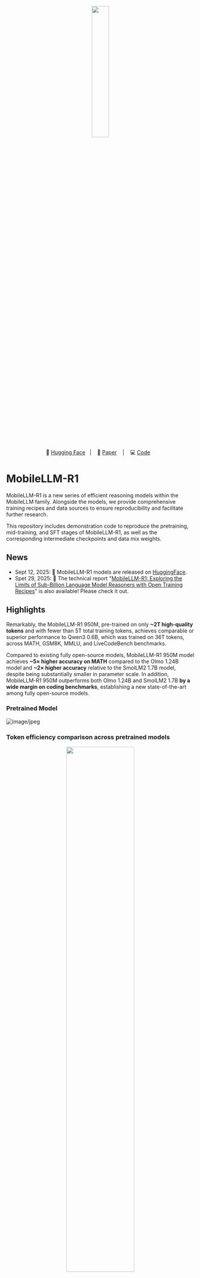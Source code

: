 <p align="center">
  <img src="https://github.com/user-attachments/assets/b1f6cc52-7fbf-4870-aed5-21e066fbd792" width="30%" />
</p>
<p align="center">
        🤗 <a href="https://huggingface.co/collections/facebook/mobilellm-r1-68c4597b104fac45f28f448e">Hugging Face</a>&nbsp&nbsp | &nbsp&nbsp 📑 <a href="https://arxiv.org/pdf/2509.24945">Paper</a> &nbsp&nbsp | &nbsp&nbsp 💻 <a href="https://github.com/facebookresearch/MobileLLM-R1">Code</a> &nbsp&nbsp 
</p>

# MobileLLM-R1

MobileLLM-R1 is a new series of efficient reasoning models within the MobileLLM family. Alongside the models, we provide comprehensive training recipes and data sources to ensure reproducibility and facilitate further research.

This repository includes demonstration code to reproduce the pretraining, mid-training, and SFT stages of MobileLLM-R1, as well as the corresponding intermediate checkpoints and data mix weights.

## News
- Sept 12, 2025: 🚀 MobileLLM-R1 models are released on [HuggingFace](https://huggingface.co/collections/facebook/mobilellm-r1-68c4597b104fac45f28f448e).
- Spet 29, 2025: 🌟 The technical report "[MobileLLM-R1: Exploring the Limits of Sub-Billion Language Model Reasoners with Open Training Recipes](https://arxiv.org/pdf/2509.24945)" is also available! Please check it out. 

## Highlights

Remarkably, the MobileLLM-R1 950M, pre-trained on only **~2T high-quality tokens** and with fewer than 5T total training tokens, achieves comparable or superior performance to Qwen3 0.6B, which was trained on 36T tokens, across MATH, GSM8K, MMLU, and LiveCodeBench benchmarks.

Compared to existing fully open-source models, MobileLLM-R1 950M model achieves **~5× higher accuracy on MATH** compared to the Olmo 1.24B model and **~2× higher accuracy** relative to the SmolLM2 1.7B model, despite being substantially smaller in parameter scale. In addition, MobileLLM-R1 950M outperforms both Olmo 1.24B and SmolLM2 1.7B **by a wide margin on coding benchmarks**, establishing a new state-of-the-art among fully open-source models.

### Pretrained Model
![image/jpeg](https://cdn-uploads.huggingface.co/production/uploads/660f893bae89429c07a32cdb/bZCn1kAhxJUl79cKmz24y.jpeg)

### Token efficiency comparison across pretrained models
<p align="center">
   <img src="https://github.com/user-attachments/assets/edfc80bf-22d2-4ef5-970d-310caddd4f54" width="60%" />
</p>

### Post-trained Model
![image/jpeg](https://cdn-uploads.huggingface.co/production/uploads/660f893bae89429c07a32cdb/upEbYrjKnXJc-APYPlN9M.jpeg)


### Model Architecture

|  | # Layers | # Attnetion Heads | # KV Heads | Dim | Hidden Dim | Params |
| --- | --- | --- | --- | --- | --- | --- |
| MobileLLM-R1-140M | 15 | 9 | 3 | 576 | 2048 | 140M |
| MobileLLM-R1-360M | 15 | 16 | 4 | 1024 | 4096 | 359M |
| MobileLLM-R1-950M | 22 | 24 | 6 | 1536 | 6144 | 949M |

|  | Input modalities | Output modalities | Context Length | Vocaburary Size | Shared Embeddings |
| --- | --- | --- | --- | --- | --- |
| [MobileLLM-R1-140M-base](https://huggingface.co/facebook/MobileLLM-R1-140M-base) | Text | Text | 4k | 128k | Yes |
| [MobileLLM-R1-360M-base](https://huggingface.co/facebook/MobileLLM-R1-360M-base) | Text | Text | 4k | 128k | Yes |
| [MobileLLM-R1-950M-base](https://huggingface.co/facebook/MobileLLM-R1-950M-base) | Text | Text | 4k | 128k | Yes |
| [MobileLLM-R1-140M](https://huggingface.co/facebook/MobileLLM-R1-140M) | Text | Text | 32k | 128k | Yes |
| [MobileLLM-R1-360M](https://huggingface.co/facebook/MobileLLM-R1-360M) | Text | Text | 32k | 128k | Yes |
| [MobileLLM-R1-950M](https://huggingface.co/facebook/MobileLLM-R1-950M) | Text | Text | 32k | 128k | Yes |


# Training

## Training Process
![image/jpeg](https://cdn-uploads.huggingface.co/production/uploads/660f893bae89429c07a32cdb/ThVFzsaaGa4gQ3iha5CKM.jpeg)

### Training stages and hyperparameter details

In the pretraining phase, MobileLLM-R1 models are randomly initialized and optimized using the Adam optimizer with hyperparameters (β_1, β_2, ε) = (0.9, 0.95, 1e-8), coupled with a weight decay coefficient of 0.1. The learning rate follows a 2k-step warmup schedule and then decays linearly from its peak to 10\% of the maximum.

In the mid-training phase, we use Adam optimizer with learning rate linearly decays from its maximum value to zero. We employ knowledge distillation with Llama-3.1-8B-Instruct model as the teacher, where the student is trained via minimizing the KL divergence between its output logits and the teacher logits.

In the post-training phase, we use the Adam optimizer with zero weight decay. The learning rate warmup ratio is set to 0.03 for general-purpose SFT and 0.1 for reasoning-specific SFT, and it linearly decays from its maximum value to zero. Full training hyperparameters are provided in the table below.

| Stage | Phase | Tokens / Samples | BS | Sequence Length | Steps | LR | #GPUs | Training Time |
| --- | --- | --- | --- | --- | --- | --- | --- | --- |
| Pre-training | Phase1 | 2T tokens | 16 | 2k | 500k | 4.00E-03 | 16 x 8 | 4-5 days |
|  | Phase2 | 2T tokens  | 16 | 2k | 500k | 4.00E-03 | 16 x 8 | 4-5 days |
| Mid-training | Phase1 | 100B tokens  | 4 | 4k | 50K | 3.60E-04 | 16 x 8 | 1-2 days |
|  | Phase2 | 100B tokens | 4 | 4k | 50K | 3.60E-04 | 16 x 8 | 1-2 days |
| Post-training | General SFT | 866K samples | 4 | 4k | 2 epochs | 5.00E-06 | 16 x 8 | ~2h |
|  | Reasoning SFT | 6.2M samples | 8 | 32k | 4 epochs | 8.00E-05 | 16 x 8 | ~2.5days |


## Quick Start

To load the pretrained model for further fine-tuning or evaluation:

```python
from transformers import AutoModelForCausalLM, AutoTokenizer
tokenizer = AutoTokenizer.from_pretrained("facebook/MobileLLM-R1-950M")
model = AutoModelForCausalLM.from_pretrained("facebook/MobileLLM-R1-950M")
```

## Pretraining

### Training code
The pretraining code that includes support for data mixing is available under [`./pretraining`](https://github.com/facebookresearch/MobileLLM-R1/tree/main/pretrain). 
Example code:
```
cd ./pretraining
bash run_pretrain.sh
```

Note that our implementation does not include efficiency optimizations; for training speedups, you may refer to open-source efficiency implementations such as [torchtitan](https://github.com/pytorch/torchtitan) or [torchtune](https://github.com/pytorch/torchtune).

### Intermediate checkpoints

| Model Size | Pretraining Stage1 | Pretraining Stage2 | Intermediate Checkpoints* |
|------------|-------------------|-------------------|---------------------------|
| 950M | [MobileLLM-R1-950M-base](https://huggingface.co/facebook/MobileLLM-R1-950M-base/tree/MobileLLM-R1-950M-pretrain-stage1) | [MobileLLM-R1-950M-base](https://huggingface.co/facebook/MobileLLM-R1-950M-base/tree/MobileLLM-R1-950M-pretrain) | Coming Soon* |
| 360M | [MobileLLM-R1-360M-base](https://huggingface.co/facebook/MobileLLM-R1-360M-base/tree/MobileLLM-R1-360M-pretrain-stage1) | [MobileLLM-R1-360M-base](https://huggingface.co/facebook/MobileLLM-R1-360M-base/tree/MobileLLM-R1-360M-pretrain) | Coming Soon* |
| 140M | [MobileLLM-R1-140M-base](https://huggingface.co/facebook/MobileLLM-R1-140M-base/tree/MobileLLM-R1-140M-pretrain-stage1) | [MobileLLM-R1-140M-base](https://huggingface.co/facebook/MobileLLM-R1-140M-base/tree/MobileLLM-R1-140M-pretrain) | Coming Soon* |

*Links to intermediate checkpoints will be made available soon.

## Mid-training

### Training code
Mid-training only differs from pre-training in the dataset selection and training steps. The training code structure are identical to pretraining. Please refer to the [`./pretraining`](https://github.com/facebookresearch/MobileLLM-R1/tree/main/pretrain) section for details on the training code.

### Intermediate checkpoints

| Model Size | Mid-training Stage1 | Mid-training Stage2 | Intermediate Checkpoints* |
|------------|---------------------|---------------------|---------------------------|
| 950M | [MobileLLM-R1-950M-base](https://huggingface.co/facebook/MobileLLM-R1-950M-base/tree/MobileLLM-R1-950M-midtrain-stage1) | [MobileLLM-R1-950M-base](https://huggingface.co/facebook/MobileLLM-R1-950M-base) | Coming Soon* |
| 360M | [MobileLLM-R1-360M-base](https://huggingface.co/facebook/MobileLLM-R1-360M-base/tree/MobileLLM-R1-360M-midtrain-stage1) | [MobileLLM-R1-360M-base](https://huggingface.co/facebook/MobileLLM-R1-360M-base) | Coming Soon* |
| 140M | [MobileLLM-R1-140M-base](https://huggingface.co/facebook/MobileLLM-R1-140M-base/tree/MobileLLM-R1-140M-midtrain-stage1) | [MobileLLM-R1-140M-base](https://huggingface.co/facebook/MobileLLM-R1-140M-base) | Coming Soon* |

*Links to intermediate checkpoints will be made available soon.

## Post-training

### Training code
Training code for the post-training stage is available under [`./sft`](https://github.com/facebookresearch/MobileLLM-R1/tree/main/sft).
The code is based on [TRL](https://github.com/huggingface/trl).
Example code:
```
cd ./sft
bash run_general_sft.sh
bash run_reasoning_sft.sh
```

### Intermediate checkpoints
| Model Size | General SFT | Reasoning SFT |
|------------|-------------|---------------|
| 950M | [MobileLLM-R1-950M](https://huggingface.co/facebook/MobileLLM-R1-950M/tree/MobileLLM-R1-950M-tulu3) | [MobileLLM-R1-950M](https://huggingface.co/facebook/MobileLLM-R1-950M) |
| 360M | [MobileLLM-R1-360M](https://huggingface.co/facebook/MobileLLM-R1-360M/tree/MobileLLM-R1-360M-tulu3) | [MobileLLM-R1-360M](https://huggingface.co/facebook/MobileLLM-R1-360M) |
| 140M | [MobileLLM-R1-140M](https://huggingface.co/facebook/MobileLLM-R1-140M/tree/MobileLLM-R1-140M-tulu3) | [MobileLLM-R1-140M](https://huggingface.co/facebook/MobileLLM-R1-140M) |

# Inference

## Inference examples

Transformers

```py
from transformers import pipeline
import torch

model_id = "facebook/MobileLLM-R1-950M"

pipe = pipeline(
    "text-generation",
    model=model_id,
    torch_dtype="auto",
    device_map="auto",
)

# Math problem / default scenario
messages = [
    {
        "role": "system",
        "content": "Please reason step by step, and put your final answer within \\boxed{}."
    },
    {"role": "user", "content": "Compute: $1-2+3-4+5- \\dots +99-100$."},
]

# C++ coding scenario
messages = [
    {
        "role": "system",
        "content": (
            "\nYou are a helpful and harmless assistant. You should think step-by-step before responding to the instruction below.\n\n"
            "Please use c++ programming language only.\n"
            "You must use ```cpp for just the final solution code block with the following format:\n"
            "```cpp\n# Your code here\n```\n"
        )
    },
    {"role": "user", "content": "Write a C++ program that prints 'Hello, World!'."},
]

# Python coding scenario
messages = [
    {
        "role": "system",
        "content": (
            "\nYou are a helpful and harmless assistant. You should think step-by-step before responding to the instruction below.\n\n"
            "Please use python programming language only.\n"
            "You must use ```python for just the final solution code block with the following format:\n"
            "```python\n# Your code here\n```\n"
        )
    },
    {"role": "user", "content": "Write a Python function that returns the square of a number."},
]

outputs = pipe(
    messages,
    max_new_tokens=8192,
)
print(outputs[0]["generated_text"][-1])
```

You can also run inference with vLLM. You only need to register the model architecture Llama4ForCausalLM with the vLLM ModelRegistry.
```bash
from vllm.model_executor.models.llama4 import Llama4ForCausalLM
from vllm.model_executor.models.registry import ModelRegistry
ModelRegistry.register_model("Llama4ForCausalLM", Llama4ForCausalLM)
```



# Data mix

## Pretraining

| Dataset | Rows | Tokens (B) | Phase1 Mix Ratio | Phase2 Mix Ratio |
| --- | --- | --- | --- | --- |
| [StarCoder](https://huggingface.co/datasets/bigcode/starcoderdata) | 206,640,114 | 263.8 | 10.66% | 0.52% |
| [OpenWebMath](https://huggingface.co/datasets/open-web-math/open-web-math) | 6,117,786 | 12.6 | 6.93% | 23.33% |
| [FineWeb-Edu](https://huggingface.co/datasets/HuggingFaceFW/fineweb-edu) | 1,279,107,432 | 1300 | 63.75% | 54.83% |
| [Wiki](https://huggingface.co/datasets/allenai/dolmino-mix-1124/tree/main/data/wiki) | 7,222,303 | 3.7 | 5.03% | 0.14% |
| [Arxiv](https://huggingface.co/datasets/togethercomputer/RedPajama-Data-1T/blob/main/urls/arxiv.txt) | 1,533,917 | 28 | 6.36% | 1.32% |
| [StackExchange](https://data.together.xyz/redpajama-data-1T/v1.0.0/stackexchange/stackexchange.jsonl) | 29,249,120 | 19.6 | 5.03% | 0.86% |
| [Algebraic stack](https://huggingface.co/datasets/EleutherAI/proof-pile-2/tree/main/algebraic-stack) | 3,404,331 | 12.6 | 2.25% | 1.26% |
| [Nemotron science](https://huggingface.co/datasets/nvidia/Llama-Nemotron-Post-Training-Dataset/blob/main/SFT/science/science.jsonl) | 708,920 | 2 | -- | 0.03% |
| [Nemotron code](https://huggingface.co/datasets/nvidia/Llama-Nemotron-Post-Training-Dataset/blob/main/SFT/code/code_v1.1.jsonl) | 10,108,883 | 16 | -- | 0.72% |
| [Nemotron math](https://huggingface.co/datasets/nvidia/Llama-Nemotron-Post-Training-Dataset/blob/main/SFT/math/math_v1.1.jsonl) | 22,066,397 | 15 | -- | 3.01% |
| [Cosmopedia](https://huggingface.co/datasets/HuggingFaceTB/cosmopedia) | 31,064,744 | 25 | -- | 2.70% |
| [Facebook natural reasoning](https://huggingface.co/datasets/facebook/natural_reasoning) | 1,145,824 | 1.8 | -- | 3.18% |
| [FineMath](https://huggingface.co/datasets/HuggingFaceTB/finemath/tree/main/finemath-3plus) | 48,283,984 | 34 | -- | 8.01% |
| [peS2o](https://huggingface.co/datasets/allenai/peS2o) | 38,800,000 | 50 | -- | 0.08% |
| **Total** |  |  | 100% | 100% |


## Mid-training

| Dataset | Subset | Rows (M) | Phase1 Mix Ratio | Phase2 Mix Ratio |
 | --- | --- | --- | --- | --- |
 | [Dolmino](https://huggingface.co/datasets/allenai/dolmino-mix-1124) | DCLM Baseline | 606 | 37.03% | 6.51% |
 |  | FLAN | 57.3 | 4.10% | 0.72% |
 |  | peS2o | 38.8 | 11.41% | 2.01% |
 |  | Wiki | 6.17 | 2.66% | 0.47% |
 |  | StackExchange | 2.48 | 2.12% | 2.00% |
 |  | Math | 21 | 11.63% | 29.10% |
 | Nemotron | [Nemotron-Pretraining-Code-v1](https://huggingface.co/datasets/nvidia/Nemotron-Pretraining-Code-v1) | 882 | 20.69% | 29.10% |
 |  | [Nemotron-CC-Math-v1](https://huggingface.co/datasets/nvidia/Nemotron-CC-Math-v1) | 144 | 3.45% | 19.40% |
 | StarCoder | [StarCoder](https://huggingface.co/datasets/bigcode/starcoderdata) | 206 | 6.90% | 9.70% |
 | Benchmark training set | [TriviaQA (train)](https://huggingface.co/datasets/mandarjoshi/trivia_qa/tree/main/rc) <br> [OBQA (train)](https://huggingface.co/datasets/allenai/openbookqa/blob/main/main/train-00000-of-00001.parquet) <br> [NaturalQuestions (train)](https://github.com/google-research-datasets/natural-questions/blob/master/nq_open/NQ-open.train.jsonl) <br> [PIQA (train)](https://github.com/ybisk/ybisk.github.io/blob/master/piqa/data/train.jsonl) <br> [GSM8K (train)](https://huggingface.co/datasets/openai/gsm8k/blob/main/main/train-00000-of-00001.parquet) <br> [BoolQ (train)](https://huggingface.co/datasets/google/boolq/blob/main/data/train-00000-of-00001.parquet) <br> [ARC-Easy (train)](https://huggingface.co/datasets/allenai/ai2_arc/blob/main/ARC-Easy/train-00000-of-00001.parquet) <br> [ARC-Challenge (train)](https://huggingface.co/datasets/allenai/ai2_arc/blob/main/ARC-Challenge/train-00000-of-00001.parquet) | ~0.01 | 0 | 0.97% |
 | Total |  |  | 100.00% | 100.00% |



## Post-training

 | Phase | Dataset | Rows |
 | --- | --- | --- |
 | General SFT | [Tulu-3-sft-olmo-2-mixture-0225](https://huggingface.co/datasets/allenai/tulu-3-sft-olmo-2-mixture-0225) | 866K samples |
 | Reasoning SFT | [OpenMathReasoning](https://huggingface.co/datasets/nvidia/OpenMathReasoning) | 3.2M samples |
 | | [OpenScienceReasoning-2](https://huggingface.co/datasets/nvidia/OpenScienceReasoning-2) | 803K samples |
 | | [OpenCodeReasoning-2](https://huggingface.co/datasets/nvidia/OpenCodeReasoning-2) | 2.16M samples |


# Evaluation
## Evaluation code
We provide the evaluation code necessary to reproduce the MobileLLM-R1 evaluation results in the [evaluation folder](https://github.com/facebookresearch/MobileLLM-R1/tree/main/evaluation). The evaluation results are summarized in the following table.

## MobileLLM-R1 base model
| Model | Size | MATH500 | GSM8K | MBPP | HumanEval | CommonSense Avg. | MMLU |
| --- | --- | --- | --- | --- | --- | --- | --- |
|  |  | 4-shot <br> em | 8-shot <br> em | 3-shot <br> pass@1 | 0-shot <br> pass@1 | 0-shot <br> accuracy | 5-shot <br> accuracy |
|  |
| *<150M* |  |  |  |  |  |  |  |
| SmolLM2-135M-base | 135M | 0.4 | 1.8 | 3.8 | 0.0 | **50.7** | -- |
| **MobileLLM-R1-140M-base** | 140M | **4.6** | **16.3** | **5.4** | **15.9** | 44.3 | -- |
|  |
| *150M - 400M* |  |  |  |  |  |  |  |
| Gemma-3-270M-pt | 268M | 0.6 | 1.1 | 2.0 | 3.1 | 48.4 | 26.5 |
| SmolLM2-360M-base | 362M | 1.8 | 5.0 | **19.4** | 0.0 | **56.6** | 24.7 |
| **MobileLLM-R1-360M-base** | 359M | **13.4** | **39.4** | **20.8** | **32.9** | 51.0 | **26.8** |
|  |
| *400M - 1B* |  |  |  |  |  |  |  |
| Qwen2.5-0.5B-base | 494M | 14.8 | 41.8 | 29.6 | 28.1 | 52.3 | 47.5 |
| Qwen3-0.6B-base | 596M | **29.8** | 60.9 | **39.0** | 30.5 | 55.3 | **52.4** |
| **MobileLLM-R1-950M-base** | 949M | 26.8 | **61.6** | **39.2** | **46.3** | **58.6** | 47.4 |
|  |
| *> 1B* |  |  |  |  |  |  |  |
| Gemma-3-1B-pt | 1.0B | 0.6 | 2.4 | 9.4 | 6.1 | 57.3 | 26.1 |
| LLaMA3.2-1B-base | 1.24B | 1.6 | 6.8 | 26.6 | 17.1 | 58.4 | 32.0 |
| OLMo-2-0425-1B-base | 1.48B | 5.2 | 39.8 | 7.8 | 6.7 | 61.0 | 42.4 |
| Qwen2.5-1.5B-base | 1.54B | 31.0 | 68.4 | 44.6 | 36.6 | 58.7 | 61.2 |
| SmolLM2-1.7B-base | 1.71B | 11.6 | 31.8 | 35.4 | 0.6 | 62.9 | 50.0 |
| Qwen3-1.7B-base | 2.03B | 38.5 | 76.2 | 56.4 | 47.6 | 60.9 | 62.1 |


Here, CommonSense Avg. denotes an average of 8 tasks in CommonSense Reasoning benchmarks including ARC-easy, ARC-challenge, BoolQ, PIQA, SIQA, HellaSwag, OBQA, and WinoGrand. Models with fewer than 150M parameters do not yield reliable MMLU scores and are therefore denoted as '—'.

## MobileLLM-R1 post-trained model

 | Model | Size | MATH500 | GSM8K | AIME'24 | AIME'25 | LiveCodeBench-v6 |
 | --- | --- | --- | --- | --- | --- | --- |
 |  |  | 0-shot <br> pass@1 | 0-shot <br> pass@1 | 0-shot <br> pass@1, n=64 | 0-shot <br> pass@1, n=64 | 0-shot <br> pass@1, n=16 |
 |  |
 | *<150M* |  |  |  |  |  |  |
 | SmolLM2-135M-Instruct | 135M | 3.0 | 2.4 | -- | -- | 0.0 |
 | **MobileLLM-R1-140M** | 140M | **6.2** | **4.1** | -- | -- | **1.7** |
 |  |
 | *150M - 400M* |  |  |  |  |  |  |
 | Gemma-3-270m-it | 268M | 6.8 | 8.4 | -- | -- | 0.0 |
 | SmolLM2-360M-Instruct | 362M | 3.4 | 8.1 | -- | -- | 0.7 |
 | **MobileLLM-R1-360M** | 359M | **28.4** | **24.5** | -- | -- | **5.1** |
 |  |
 | *400M - 1B* |  |  |  |  |  |  |
 | Qwen2.5-0.5B-Instruct | 494M | 31.2 | 48.1 | 0.1 | 0.3 | 3.6 |
 | Qwen3-0.6B | 596M | 73.0 | **79.2** | 11.3 | **17.0** | 14.9 |
 | **MobileLLM-R1-950M** | 949M | **74.0** | 67.5 | **15.5** | 16.3 | **19.9** |
 |  |
 | *> 1B* |  |  |  |  |  |  |
 | Gemma-3-1B-it | 1.0B | 45.4 | 62.9 | 0.9 | 0.0 | 2.0 |
 | LLaMA3.2-1B-Instruct | 1.24B | 24.8 | 38.8 | 1.1 | 0.2 | 4.1 |
 | OLMo-2-0425-1B-Instruct | 1.48B | 19.2 | 69.7 | 0.6 | 0.1 | 0.0 |
 | OpenReasoning-Nemotron-1.5B | 1.54B | 83.4 | 76.7 | 49.7 | 40.4 | 28.3 |
 | DeepSeek-R1-Distill-Qwen-1.5B | 1.54B | 83.2 | 77.3 | 29.1 | 23.4 | 19.9 |
 | Qwen2.5-1.5B-Instruct | 1.54B | 54.0 | 70.0 | 2.5 | 0.9 | 7.9 |
 | SmolLM2-1.7B-Instruct | 1.71B | 19.2 | 41.8 | 0.3 | 0.1 | 4.4 |
 | Qwen3-1.7B | 2.03B | 89.4 | 90.3 | 47.0 | 37.0 | 29.8 |

For AIME, we evaluate models across 64 runs and report the average accuracy. For LiveCodeBench, results are reported as the average accuracy across 16 runs. Models with fewer than 400M parameters do not produce reliable AIME scores and are therefore denoted as '—'.



# Citation

If you find our model useful for your research, please consider citing:

  @article{zhao2025mobilellm-r1,
    title={MobileLLM-R1: Exploring the Limits of Sub-Billion Language Model Reasoners with Open Training Recipes},
    author={Zhao, Changsheng and Chang, Ernie and Liu, Zechun and Chang, Chia-Jung and Wen, Wei and Lai, Chen and Cao, Sheng, and Tian, Yuandong and Krishnamoorthi, Raghuraman and Shi, Yangyang and  Chandra, Vikas},
    journal={arXiv preprint arXiv:2509.24945},
    year={2025}
  }


# Contact
Changsheng Zhao, Meta Inc (cszhao at meta dot com)

Ernie Chang, Meta Inc (erniecyc at meta dot com)

Zechun Liu, Meta Inc (zechunliu at meta dot com)

# License

MobileLLM-R1 is FAIR NC licensed as of now
